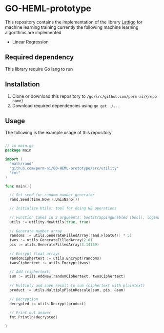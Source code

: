 # GO-HEML-prototype

This repository contains the implementation of the library [Lattigo](https://github.com/ldsec/lattigo) for machine learning training
currently the following machine learning algorithms are implemented

* Linear Regression

## Required dependency

This library require Go lang to run

## Installation

1. Clone or download this repository to ```/go/src/github.com/perm-ai/{repo name}```
1. Download required dependencies using ```go get ./...```

## Usage

The following is the example usage of this repository

```go

// in main.go
package main

import (
  "math/rand"
  "github.com/perm-ai/GO-HEML-prototype/src/utility"
  "fmt"
)

func main(){

  // Set seed for random number generator
  rand.Seed(time.Now().UnixNano())

  // Initialize Utils: tool for doing HE operations
  
  // Function takes in 2 arguments: bootstrappingEnabled (bool), logEnabled(bool)
  utils := utility.NewUtils(true, true)
  
  // Generate number array
  randoms := utils.GenerateFilledArray(rand.Float64() * 5)
  twos := utils.GenerateFilledArray(2.0)
  pis := utils.GenerateFilledArray(3.14159)
  
  // Encrypt float arrays
  randomCiphertext := utils.Encrypt(randoms)
  twosCiphertext := utils.Encrypt(twos)
  
  // Add (ciphertext)
  sum := utils.AddNew(randomCiphertext, twosCiphertext)
  
  // Multiply and save result to sum (ciphertext with plaintext)
  product := utils.MultiplyPlainRescale(sum, pis, &sum)
  
  // Decryption
  decrypted := utils.Decrypt(product)
  
  // Print out answer
  fmt.Println(decrypted)

}

```

